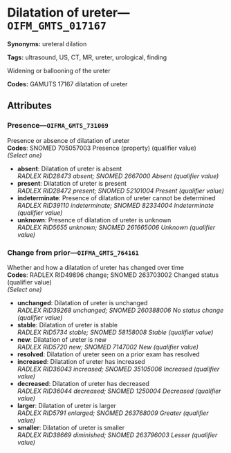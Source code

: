 # Dilatation of ureter—`OIFM_GMTS_017167`

**Synonyms:** ureteral dilation

**Tags:** ultrasound, US, CT, MR, ureter, urological, finding

Widening or ballooning of the ureter

**Codes:** GAMUTS 17167 dilatation of ureter

## Attributes

### Presence—`OIFMA_GMTS_731069`

Presence or absence of dilatation of ureter  
**Codes**: SNOMED 705057003 Presence (property) (qualifier value)  
*(Select one)*

- **absent**: Dilatation of ureter is absent  
_RADLEX RID28473 absent; SNOMED 2667000 Absent (qualifier value)_
- **present**: Dilatation of ureter is present  
_RADLEX RID28472 present; SNOMED 52101004 Present (qualifier value)_
- **indeterminate**: Presence of dilatation of ureter cannot be determined  
_RADLEX RID39110 indeterminate; SNOMED 82334004 Indeterminate (qualifier value)_
- **unknown**: Presence of dilatation of ureter is unknown  
_RADLEX RID5655 unknown; SNOMED 261665006 Unknown (qualifier value)_

### Change from prior—`OIFMA_GMTS_764161`

Whether and how a dilatation of ureter has changed over time  
**Codes**: RADLEX RID49896 change; SNOMED 263703002 Changed status (qualifier value)  
*(Select one)*

- **unchanged**: Dilatation of ureter is unchanged  
_RADLEX RID39268 unchanged; SNOMED 260388006 No status change (qualifier value)_
- **stable**: Dilatation of ureter is stable  
_RADLEX RID5734 stable; SNOMED 58158008 Stable (qualifier value)_
- **new**: Dilatation of ureter is new  
_RADLEX RID5720 new; SNOMED 7147002 New (qualifier value)_
- **resolved**: Dilatation of ureter seen on a prior exam has resolved  
- **increased**: Dilatation of ureter has increased  
_RADLEX RID36043 increased; SNOMED 35105006 Increased (qualifier value)_
- **decreased**: Dilatation of ureter has decreased  
_RADLEX RID36044 decreased; SNOMED 1250004 Decreased (qualifier value)_
- **larger**: Dilatation of ureter is larger  
_RADLEX RID5791 enlarged; SNOMED 263768009 Greater (qualifier value)_
- **smaller**: Dilatation of ureter is smaller  
_RADLEX RID38669 diminished; SNOMED 263796003 Lesser (qualifier value)_